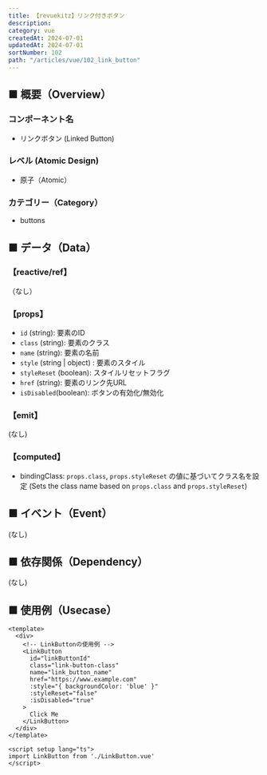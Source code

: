 ```yaml
---
title: 【revuekitz】リンク付きボタン
description:
category: vue
createdAt: 2024-07-01
updatedAt: 2024-07-01
sortNumber: 102
path: "/articles/vue/102_link_button"
---
```


<nuxt-content-wrapper>

## ■ 概要（Overview）
### コンポーネント名
- リンクボタン (Linked Button)

### レベル (Atomic Design)
- 原子（Atomic）

### カテゴリー（Category）
- buttons

## ■ データ（Data）

### 【reactive/ref】
（なし）

### 【props】
- `id` (string): 要素のID
- `class` (string): 要素のクラス
- `name` (string): 要素の名前
- `style` (string | object) : 要素のスタイル
- `styleReset` (boolean): スタイルリセットフラグ
- `href` (string): 要素のリンク先URL
- `isDisabled`(boolean): ボタンの有効化/無効化

### 【emit】
(なし)

### 【computed】
- bindingClass: `props.class`, `props.styleReset` の値に基づいてクラス名を設定 (Sets the class name based on `props.class` and `props.styleReset`)

## ■ イベント（Event）
(なし)

## ■ 依存関係（Dependency）
(なし)

## ■ 使用例（Usecase）
```vue
<template>
  <div>
    <!-- LinkButtonの使用例 -->
    <LinkButton
      id="linkButtonId"
      class="link-button-class"
      name="link_button_name"
      href="https://www.example.com"
      :style="{ backgroundColor: 'blue' }"
      :styleReset="false"
      :isDisabled="true"
    >
      Click Me
    </LinkButton>
  </div>
</template>

<script setup lang="ts">
import LinkButton from './LinkButton.vue'
</script>

```

</nuxt-content-wrapper>